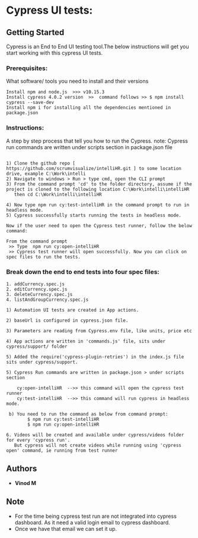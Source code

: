 # Cypress UI tests:


## Getting Started

Cypress is an End to End UI testing tool.The below instructions will get you start working with this cypress UI tests.

### Prerequisites:

What software/ tools you need to install and their versions

```
Install npm and node.js  >>> v10.15.3
Install cypress 4.0.2 version  >>  command follows >> $ npm install cypress --save-dev
Install npm i for installing all the dependencies mentioned in package.json

```

### Instructions:

A step by step process that tell you how to run the Cypress. 
note: Cypress run commands are written under scripts section in package.json file 

```

1) Clone the github repo [ https://github.com/scrumvisualize/intelliHR.git ] to some location drive, example C:\Work\intelli
2) Navigate to windows > Run > type cmd, open the CLI prompt
3) From the command prompt 'cd' to the folder directory, assume if the project is cloned to the following location C:\Work\intelli\intelliHR
   then cd C:\Work\intelli\intelliHR
   
4) Now type npm run cy:test-intelliHR in the command prompt to run in headless mode.
5) Cypress successfully starts running the tests in headless mode.

Now if the user need to open the Cypress test runner, follow the below command:

From the command prompt 
 >> Type  npm run cy:open-intelliHR 
 >> Cypress test runner will open successfully. Now you can click on spec files to run the tests.

```
 

### Break down the end to end tests into four spec files:

```
1. addCurrency.spec.js
2. editCurrency.spec.js
3. deleteCurrency.spec.js
4. listAndGroupCurrency.spec.js

```

```
1) Automation UI tests are created in App actions.

2) baseUrl is configured in cypress.json file.

3) Parameters are reading from Cypress.env file, like units, price etc

4) App actions are written in 'commands.js' file, sits under cypress/support/ folder

5) Added the require('cypress-plugin-retries') in the index.js file sits under cypress/support.

5) Cypress Run commands are written in package.json > under scripts section 

    cy:open-intelliHR  -->> this command will open the cypress test runner
	cy:test-intelliHR  -->> this command will run cypress in headless mode.

 b) You need to run the command as below from command prompt:
		$ npm run cy:test-intelliHR 
		$ npm run cy:open-intelliHR 

6. Videos will be created and available under cypress/videos folder for every 'cypress run'. 
   But cypress will not create videos while running using 'cypress open' command, ie running from test runner

```

## Authors

* **Vinod M**


## Note

* For the time being cypress test run are not integrated into cypress dashboard. As it need a valid login email to cypress dashboard. 
* Once we have that email we can set it up.

